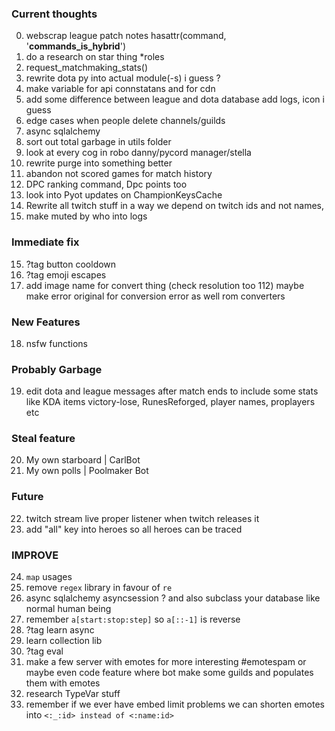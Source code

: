 ### Current thoughts

0. webscrap league patch notes
hasattr(command, '__commands_is_hybrid__')
1. do a research on star thing *roles
2. request_matchmaking_stats()
3. rewrite dota py into actual module(-s) i guess ?
4. make variable for api connstatans and for cdn
5. add some difference between league and dota database add logs, icon i guess
6. edge cases when people delete channels/guilds
7. async sqlalchemy
8. sort out total garbage in utils folder
9. look at every cog in robo danny/pycord manager/stella
10. rewrite purge into something better
11. abandon not scored games for match history
12. DPC ranking command, Dpc points too
13. look into Pyot updates on ChampionKeysCache
14. Rewrite all twitch stuff in a way we depend on twitch ids and not names,
15. make muted by who into logs

### Immediate fix
15. ?tag button cooldown
16. ?tag emoji escapes 
17. add image name for convert thing (check resolution too 112)
maybe make error original for conversion error as well rom converters

### New Features
18. nsfw functions

### Probably Garbage
19. edit dota and league messages after match ends to include some stats like KDA items victory-lose, RunesReforged, player names, proplayers etc

### Steal feature
20. My own starboard | CarlBot 
21. My own polls | Poolmaker Bot

### Future
22. twitch stream live proper listener when twitch releases it
23. add "all"  key into heroes so all heroes can be traced

### IMPROVE
24. `map` usages
25. remove `regex` library in favour of `re`
26. async sqlalchemy asyncsession ? and also subclass your database like normal human being
27. remember `a[start:stop:step]` so `a[::-1]` is reverse
28. ?tag learn async
29. learn collection lib
30. ?tag eval
31. make a few server with emotes for more interesting #emotespam or maybe even code feature where bot make some guilds and populates them with emotes
32. research TypeVar stuff
33. remember if we ever have embed limit problems we can shorten emotes into `<:_:id> instead of <:name:id>`